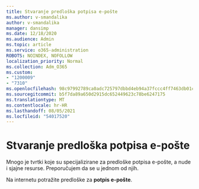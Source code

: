 ```yaml
---
title: Stvaranje predloška potpisa e-pošte
ms.author: v-smandalika
author: v-smandalika
manager: dansimp
ms.date: 12/18/2020
ms.audience: Admin
ms.topic: article
ms.service: o365-administration
ROBOTS: NOINDEX, NOFOLLOW
localization_priority: Normal
ms.collection: Adm_O365
ms.custom:
- "1200009"
- "7310"
ms.openlocfilehash: 98c97992789ca0adc725797dbbd4eb94a37fccc4ff7463db01cf4f28e5106174
ms.sourcegitcommit: b5f7da89a650d2915dc652449623c78be6247175
ms.translationtype: MT
ms.contentlocale: hr-HR
ms.lasthandoff: 08/05/2021
ms.locfileid: "54017520"
---
```

# <a name="create-an-email-signature-template"></a>Stvaranje predloška potpisa e-pošte

Mnogo je tvrtki koje su specijalizirane za predloške potpisa e-pošte, a nude i sjajne resurse. Preporučujem da se u jednom od njih.

Na internetu potražite predloške za **potpis e-pošte**.